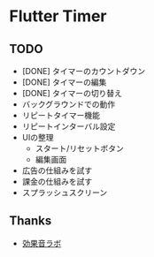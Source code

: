 # Flutter Timer

## TODO
- [DONE] タイマーのカウントダウン
- [DONE] タイマーの編集
- [DONE] タイマーの切り替え
- バックグラウンドでの動作
- リピートタイマー機能
- リピートインターバル設定
- UIの整理
  - スタート/リセットボタン
  - 編集画面
- 広告の仕組みを試す
- 課金の仕組みを試す
- スプラッシュスクリーン

## Thanks
- [効果音ラボ](https://soundeffect-lab.info/)